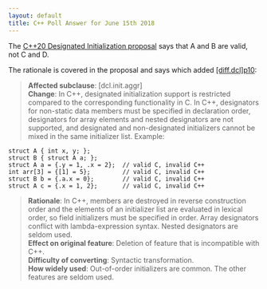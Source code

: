 ```yaml
---
layout: default
title: C++ Poll Answer for June 15th 2018 
---
```


The [C++20 Designated Initialization proposal](https://wg21.link/p0329) says that A and B are valid, not C and D.

The rationale is covered in the proposal and says which added [\[diff.dcl\]p10](http://eel.is/c++draft/diff.dcl#10):

>**Affected subclause**: [dcl.init.aggr]  
>**Change**: In C++, designated initialization support is restricted compared to the corresponding functionality in C.
In C++, designators for non-static data members must be specified in declaration order, designators for array elements and nested designators are not supported, and designated and non-designated initializers cannot be mixed in the same initializer list.
> Example: 
>
    struct A { int x, y; };
    struct B { struct A a; };
    struct A a = {.y = 1, .x = 2};  // valid C, invalid C++
    int arr[3] = {[1] = 5};         // valid C, invalid C++
    struct B b = {.a.x = 0};        // valid C, invalid C++
    struct A c = {.x = 1, 2};       // valid C, invalid C++
>
>**Rationale**: In C++, members are destroyed in reverse construction order and the elements of an initializer list are evaluated in lexical order, so field initializers must be specified in order.
Array designators conflict with lambda-expression syntax.
Nested designators are seldom used.  
>**Effect on original feature**: Deletion of feature that is incompatible with C++.  
>**Difficulty of converting**: Syntactic transformation.  
>**How widely used**: Out-of-order initializers are common.
The other features are seldom used.

